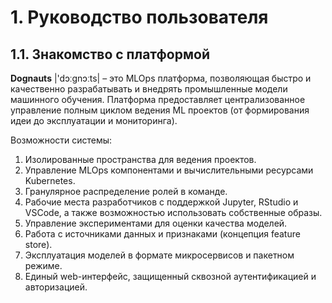 # 1. Руководство пользователя
## 1.1. Знакомство с платформой

**Dognauts** |'dɔːɡnɔːts| – это MLOps платформа, позволяющая быстро и качественно
разрабатывать и внедрять промышленные модели машинного обучения. Платформа
предоставляет централизованное управление полным циклом ведения ML проектов (от
формирования идеи до эксплуатации и мониторинга).

Возможности системы:

1. Изолированные пространства для ведения проектов.
2. Управление MLOps компонентами и вычислительными ресурсами Kubernetes.
3. Гранулярное распределение ролей в команде.
4. Рабочие места разработчиков с поддержкой Jupyter, RStudio и VSCode, а также возможностью использовать собственные образы.
5. Управление экспериментами для оценки качества моделей.
6. Работа с источниками данных и признаками (концепция feature store).
7. Эксплуатация моделей в формате микросервисов и пакетном режиме.
8. Единый web-интерфейс, защищенный сквозной аутентификацией и авторизацией. 